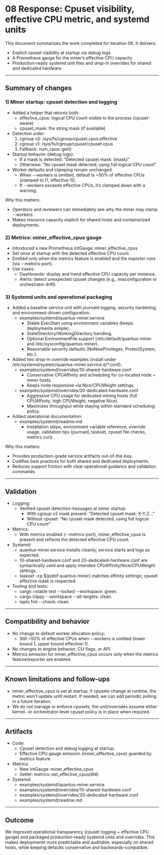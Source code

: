 # 08 Response: Cpuset visibility, effective CPU metric, and systemd units

This document summarizes the work completed for iteration 08. It delivers:
- Explicit cpuset visibility at startup via debug logs
- A Prometheus gauge for the miner’s effective CPU capacity
- Production-ready systemd unit files and drop-in overrides for shared and dedicated hardware

---

## Summary of changes

### 1) Miner startup: cpuset detection and logging
- Added a helper that returns both:
  - effective_cpus: logical CPU count visible to the process (cpuset-aware)
  - cpuset_mask: the string mask (if available)
- Detection order:
  1) cgroup v2: /sys/fs/cgroup/cpuset.cpus.effective
  2) cgroup v1: /sys/fs/cgroup/cpuset/cpuset.cpus
  3) Fallback: num_cpus::get()
- Startup behavior (debug logs):
  - If a mask is detected: “Detected cpuset mask: {mask}”
  - Otherwise: “No cpuset mask detected; using full logical CPU count”
- Worker defaults and clamping remain unchanged:
  - When --workers is omitted, default is ~50% of effective CPUs (clamped to [1, effective-1]).
  - If --workers exceeds effective CPUs, it’s clamped down with a warning.

Why this matters:
- Operators and reviewers can immediately see why the miner may clamp --workers.
- Makes resource capacity explicit for shared hosts and containerized deployments.

### 2) Metrics: miner_effective_cpus gauge
- Introduced a new Prometheus IntGauge: miner_effective_cpus
- Set once at startup with the detected effective CPU count.
- Emitted only when the metrics feature is enabled and the exporter runs (via --metrics-port).
- Use cases:
  - Dashboards: display and trend effective CPU capacity per instance.
  - Alerts: detect unexpected cpuset changes (e.g., misconfiguration or orchestrator drift).

### 3) Systemd units and operational packaging
- Added a baseline service unit with journald logging, security hardening, and environment-driven configuration:
  - examples/systemd/quantus-miner.service
    - Stable ExecStart using environment variables (keeps deployments simple).
    - StateDirectory/WorkingDirectory handling.
    - Optional EnvironmentFile support (/etc/default/quantus-miner and /etc/sysconfig/quantus-miner).
    - Reasonable security defaults (NoNewPrivileges, ProtectSystem, etc.).
- Added two drop-in override examples (install under /etc/systemd/system/quantus-miner.service.d/*.conf):
  - examples/systemd/overrides/10-shared-hardware.conf
    - Conservative CPUAffinity and scheduling for co-located node + miner hosts.
    - Keeps node responsive via Nice/CPUWeight settings.
  - examples/systemd/overrides/20-dedicated-hardware.conf
    - Aggressive CPU usage for dedicated mining hosts (full CPUAffinity, high CPUWeight, negative Nice).
    - Maximizes throughput while staying within standard scheduling policy.
- Added operational documentation:
  - examples/systemd/readme.md
    - Installation steps, environment variable reference, override usage, validation tips (journald, taskset, cpuset file checks, metrics curl).

Why this matters:
- Provides production-grade service artifacts out-of-the-box.
- Codifies best practices for both shared and dedicated deployments.
- Reduces support friction with clear operational guidance and validation commands.

---

## Validation

- Logging:
  - Verified cpuset detection messages at miner startup:
    - With cgroup v2 mask present: “Detected cpuset mask: X-Y,Z…”
    - Without cpuset: “No cpuset mask detected; using full logical CPU count”
- Metrics:
  - With metrics enabled (--metrics-port), miner_effective_cpus is present and reflects the detected effective CPU count.
- Systemd:
  - quantus-miner.service installs cleanly; service starts and logs as expected.
  - 10-shared-hardware.conf and 20-dedicated-hardware.conf are syntactically valid and apply intended CPUAffinity/Nice/CPUWeight settings.
  - taskset -cp $(pidof quantus-miner) matches affinity settings; cpuset effective mask is respected.
- Tooling and tests:
  - cargo +stable test --locked --workspace: green.
  - cargo clippy --workspace --all-targets: clean.
  - taplo fmt --check: clean.

---

## Compatibility and behavior

- No change to default worker allocation policy:
  - Still ~50% of effective CPUs when --workers is omitted (lower bound 1, upper bound effective-1).
- No changes to engine behavior, CLI flags, or API.
- Metrics emission for miner_effective_cpus occurs only when the metrics feature/exporter are enabled.

---

## Known limitations and follow-ups

- miner_effective_cpus is set at startup; if cpusets change at runtime, the metric won’t update until restart. If needed, we can add periodic polling in a future iteration.
- We do not manage or enforce cpusets; the unit/overrides assume either kernel- or orchestrator-level cpuset policy is in place when required.

---

## Artifacts

- Code:
  - Cpuset detection and debug logging at startup.
  - Effective CPU gauge emission (miner_effective_cpus) guarded by metrics feature.
- Metrics:
  - New IntGauge: miner_effective_cpus
  - Setter: metrics::set_effective_cpus(i64)
- Systemd:
  - examples/systemd/quantus-miner.service
  - examples/systemd/overrides/10-shared-hardware.conf
  - examples/systemd/overrides/20-dedicated-hardware.conf
  - examples/systemd/readme.md

---

## Outcome

We improved operational transparency (cpuset logging + effective CPU gauge) and packaged production-ready systemd units and overrides. This makes deployments more predictable and auditable, especially on shared hosts, while keeping defaults conservative and backwards-compatible.